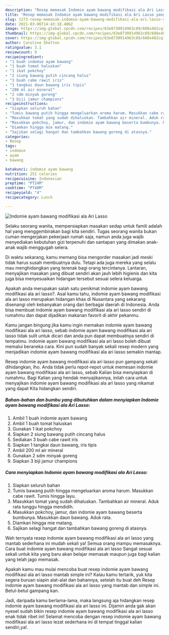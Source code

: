 ```yaml
---
description: "Resep memasak Indomie ayam bawang modifikasi ala Ari Lasso yang sedap dan Mudah Dibuat"
title: "Resep memasak Indomie ayam bawang modifikasi ala Ari Lasso yang sedap dan Mudah Dibuat"
slug: 1273-resep-memasak-indomie-ayam-bawang-modifikasi-ala-ari-lasso-yang-sedap-dan-mudah-dibuat
date: 2021-03-06T14:43:18.406Z
image: https://img-global.cpcdn.com/recipes/63e8730914963c89/680x482cq70/indomie-ayam-bawang-modifikasi-ala-ari-lasso-foto-resep-utama.jpg
thumbnail: https://img-global.cpcdn.com/recipes/63e8730914963c89/680x482cq70/indomie-ayam-bawang-modifikasi-ala-ari-lasso-foto-resep-utama.jpg
cover: https://img-global.cpcdn.com/recipes/63e8730914963c89/680x482cq70/indomie-ayam-bawang-modifikasi-ala-ari-lasso-foto-resep-utama.jpg
author: Caroline Shelton
ratingvalue: 3.1
reviewcount: 9
recipeingredient:
- "1 buah indomie ayam bawang"
- "1 buah tomat haluskan"
- "1 ikat pokchoy"
- "2 siung bawang putih cincang halus"
- "3 buah cabe rawit iris"
- "1 tangkai daun bawang iris tipis"
- "200 ml air mineral"
- "2 sdm minyak goreng"
- "3 biji jamur champions"
recipeinstructions:
- "Siapkan seluruh bahan"
- "Tumis bawang putih hingga mengeluarkan aroma harum. Masukkan cabe rawit. Tumis hingga layu."
- "Masukkan tomat yang sudah dihaluskan. Tambahkan air mineral. Aduk rata tunggu hingga mendidih."
- "Masukkan pokchoy, jamur, dan indomie ayam bawang beserta bumbunya. Masukkan daun bawang. Aduk rata."
- "Diamkan hingga mie matang."
- "Sajikan selagi hangat dan tambahkan bawang goreng di atasnya."
categories:
- Resep
tags:
- indomie
- ayam
- bawang

katakunci: indomie ayam bawang 
nutrition: 251 calories
recipecuisine: Indonesian
preptime: "PT24M"
cooktime: "PT40M"
recipeyield: "4"
recipecategory: Lunch

---
```



![Indomie ayam bawang modifikasi ala Ari Lasso](https://img-global.cpcdn.com/recipes/63e8730914963c89/680x482cq70/indomie-ayam-bawang-modifikasi-ala-ari-lasso-foto-resep-utama.jpg)

Selaku seorang wanita, mempersiapkan masakan sedap untuk famili adalah hal yang menggembirakan bagi kita sendiri. Tugas seorang  wanita bukan cuman mengerjakan pekerjaan rumah saja, namun anda juga wajib menyediakan kebutuhan gizi terpenuhi dan santapan yang dimakan anak-anak wajib menggugah selera.

Di waktu  sekarang, kamu memang bisa mengorder masakan jadi meski tidak harus susah membuatnya dulu. Tetapi ada juga mereka yang selalu mau menghidangkan yang terenak bagi orang tercintanya. Lantaran, menyajikan masakan yang dibuat sendiri akan jauh lebih higienis dan kita juga bisa menyesuaikan hidangan tersebut sesuai selera keluarga. 



Apakah anda merupakan salah satu penikmat indomie ayam bawang modifikasi ala ari lasso?. Asal kamu tahu, indomie ayam bawang modifikasi ala ari lasso merupakan hidangan khas di Nusantara yang sekarang disenangi oleh kebanyakan orang dari berbagai daerah di Indonesia. Anda bisa membuat indomie ayam bawang modifikasi ala ari lasso sendiri di rumahmu dan dapat dijadikan makanan favorit di akhir pekanmu.

Kamu jangan bingung jika kamu ingin memakan indomie ayam bawang modifikasi ala ari lasso, sebab indomie ayam bawang modifikasi ala ari lasso tidak sulit untuk dicari dan anda pun dapat membuatnya sendiri di tempatmu. indomie ayam bawang modifikasi ala ari lasso boleh dibuat memalui beraneka cara. Kini pun sudah banyak sekali resep modern yang menjadikan indomie ayam bawang modifikasi ala ari lasso semakin mantap.

Resep indomie ayam bawang modifikasi ala ari lasso pun gampang sekali dihidangkan, lho. Anda tidak perlu repot-repot untuk memesan indomie ayam bawang modifikasi ala ari lasso, sebab Kalian bisa menyiapkan di rumahmu. Bagi Kalian yang hendak menyajikannya, inilah cara untuk menyajikan indomie ayam bawang modifikasi ala ari lasso yang nikamat yang dapat Kita hidangkan sendiri.

<!--inarticleads1-->

##### Bahan-bahan dan bumbu yang dibutuhkan dalam menyiapkan Indomie ayam bawang modifikasi ala Ari Lasso:

1. Ambil 1 buah indomie ayam bawang
1. Ambil 1 buah tomat haluskan
1. Gunakan 1 ikat pokchoy
1. Siapkan 2 siung bawang putih cincang halus
1. Sediakan 3 buah cabe rawit iris
1. Siapkan 1 tangkai daun bawang, iris tipis
1. Ambil 200 ml air mineral
1. Gunakan 2 sdm minyak goreng
1. Siapkan 3 biji jamur champions




<!--inarticleads2-->

##### Cara menyiapkan Indomie ayam bawang modifikasi ala Ari Lasso:

1. Siapkan seluruh bahan
1. Tumis bawang putih hingga mengeluarkan aroma harum. Masukkan cabe rawit. Tumis hingga layu.
1. Masukkan tomat yang sudah dihaluskan. Tambahkan air mineral. Aduk rata tunggu hingga mendidih.
1. Masukkan pokchoy, jamur, dan indomie ayam bawang beserta bumbunya. Masukkan daun bawang. Aduk rata.
1. Diamkan hingga mie matang.
1. Sajikan selagi hangat dan tambahkan bawang goreng di atasnya.




Wah ternyata resep indomie ayam bawang modifikasi ala ari lasso yang mantab sederhana ini mudah sekali ya! Semua orang mampu memasaknya. Cara buat indomie ayam bawang modifikasi ala ari lasso Sangat sesuai sekali untuk kita yang baru akan belajar memasak maupun juga bagi kalian yang telah jago memasak.

Apakah kamu mau mulai mencoba buat resep indomie ayam bawang modifikasi ala ari lasso mantab simple ini? Kalau kamu tertarik, yuk kita segera buruan siapin alat-alat dan bahannya, setelah itu buat deh Resep indomie ayam bawang modifikasi ala ari lasso yang mantab dan simple ini. Betul-betul gampang kan. 

Jadi, daripada kamu berlama-lama, maka langsung aja hidangkan resep indomie ayam bawang modifikasi ala ari lasso ini. Dijamin anda gak akan nyesel sudah bikin resep indomie ayam bawang modifikasi ala ari lasso enak tidak ribet ini! Selamat mencoba dengan resep indomie ayam bawang modifikasi ala ari lasso lezat sederhana ini di tempat tinggal kalian sendiri,ya!.

